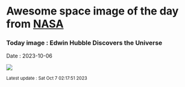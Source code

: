 
# Awesome space image of the day from [NASA](https://api.nasa.gov/)

### Today image : Edwin Hubble Discovers the Universe
Date : 2023-10-06

![](https://apod.nasa.gov/apod/image/2004/HubbleVarOrig_Carnegie_960.jpg)

<small>Latest update : Sat Oct  7 02:17:51 2023</small>
        